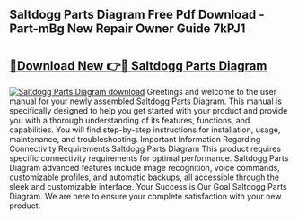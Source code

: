 ## Saltdogg Parts Diagram Free Pdf Download - Part-mBg New Repair Owner Guide 7kPJ1

# <h2><a href="http://dfkwsbk.blite.top/?on=Saltdogg+Parts+Diagram">🔗Download New 👉🔴 Saltdogg Parts Diagram</a></h2>

[![Saltdogg Parts Diagram download](https://i.imgur.com/lujVjoI.png)](http://dfkwsbk.blite.top/?on=Saltdogg+Parts+Diagram)
Greetings and welcome to the user manual for your newly assembled Saltdogg Parts Diagram. This manual is specifically designed to help you get started with your product and provide you with a thorough understanding of its features, functions, and capabilities. You will find step-by-step instructions for installation, usage, maintenance, and troubleshooting. Important Information Regarding Connectivity Requirements Saltdogg Parts Diagram This product requires specific connectivity requirements for optimal performance. Saltdogg Parts Diagram advanced features include image recognition, voice commands, customizable profiles, and automatic backups, all accessible through the sleek and customizable interface. Your Success is Our Goal Saltdogg Parts Diagram. We are here to ensure your complete satisfaction with your new product.
